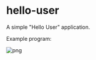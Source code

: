 # hello-user
A simple "Hello User" application.

Example program:

![png](https://cloud.githubusercontent.com/assets/16603198/12309729/4e86efe8-ba1a-11e5-9163-471b42e22149.PNG)
